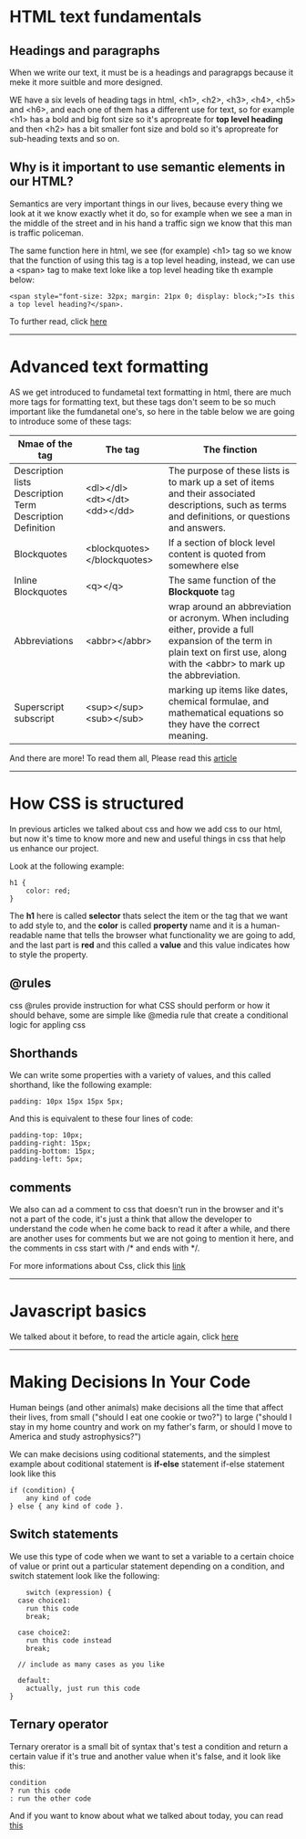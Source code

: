 # HTML text fundamentals

## Headings and paragraphs

When we write our text, it must be is a headings and paragrapgs because it meke it more suitble and more designed.

WE have a six levels of heading tags in html, \<h1\>, \<h2\>, \<h3\>, \<h4\>, \<h5\> and \<h6\>, and each one of them has a different use for text, so for example \<h1\> has a bold and big font size so it's apropreate for **top level heading** and then \<h2\> has a bit smaller font size and bold so it's apropreate for sub-heading texts and so on.

## Why is it important to use semantic elements in our HTML?

Semantics are very important things in our lives, because every thing we look at it we know exactly whet it do, so for example when we see a man in the middle of the street and in his hand a traffic sign we know that this man is traffic policeman.

The same function here in html, we see (for example) \<h1\> tag so we know that the function of using this tag is a top level heading, instead, we can use a \<span\> tag to make text loke like a top level heading tike th example below:

    <span style="font-size: 32px; margin: 21px 0; display: block;">Is this a top level heading?</span>.

To further read, click [here][1]

***

# Advanced text formatting

AS we get introduced to fundametal text formatting in html, there are much more tags for formatting text, but these tags don't seem to be so much important like the fumdanetal one's, so here in the table below we are going to introduce some of these tags:

| Nmae of the tag                          | The tag                           |  The finction                                         |
|------------------------------------------|-----------------------------------|-------------------------------------------------------|
| Description lists <br> Description Term <br> Description Definition| \<dl\>\</dl\> <br> \<dt\>\</dt\> <br> \<dd\>\</dd\>                     | The purpose of these lists is to mark up a set of items and their associated descriptions, such as terms and definitions, or questions and answers.|
| Blockquotes | \<blockquotes\>\</blockquotes\> |If a section of block level content is quoted from somewhere else |
| Inline Blockquotes | \<q\>\</q\> | The same function of the **Blockquote** tag  |
| Abbreviations | \<abbr\>\</abbr\> | wrap around an abbreviation or acronym. When including either, provide a full expansion of the term in plain text on first use, along with the \<abbr\> to mark up the abbreviation.|
|Superscript <br> subscript | \<sup\>\</sup\> <br> \<sub\>\</sub\> | marking up items like dates, chemical formulae, and mathematical equations so they have the correct meaning.| 

And there are more! To read them all, Please read this [article][2]

***

# How CSS is structured

In previous articles we talked about css and how we add css to our html, but now it's time to know more and new and useful things in css that help us enhance our project.

Look at the following example:

    h1 {
        color: red;
    }

The **h1** here is called **selector** thats select the item or the tag that we want to add style to, and the **color** is called **property** name and it is a human-readable name that tells the browser what functionality we are going to add, and the last part is **red** and this called a **value** and this value indicates how to style the property.

## @rules 

css @rules provide instruction for what CSS should perform or how it should behave, some are simple like @media rule that create a conditional logic for appling css 

## Shorthands 

We can write some properties with a variety of values, and this called shorthand, like the following example:

    padding: 10px 15px 15px 5px;

And this is equivalent to these four lines of code:

    padding-top: 10px;
    padding-right: 15px;
    padding-bottom: 15px;
    padding-left: 5px;

## comments 

We also can ad a comment to css that doesn't run in the browser and it's not a part of the code, it's just a think that allow the developer to understand the code when he come back to read it after a while, and there are another uses for comments but we are not going to mention it here, and the comments in css start with /* and ends with */.

For more informations about Css, click this [link][3]

***

# Javascript basics

We talked about it before, to read the article again, click [here][4]

*** 

# Making Decisions In Your Code

Human beings (and other animals) make decisions all the time that affect their lives, from small ("should I eat one cookie or two?") to large ("should I stay in my home country and work on my father's farm, or should I move to America and study astrophysics?")

We can make decisions using coditional statements, and the simplest example about coditional statement is **if-else** statement 
if-else statement look like this 

    if (condition) {
        any kind of code
    } else { any kind of code }.

## Switch statements

 We use this type of code when we want to set a variable to a certain choice of value or print out a particular statement depending on a condition, and switch statement look like the following:

        switch (expression) {
      case choice1:
        run this code
        break;

      case choice2:
        run this code instead
        break;

      // include as many cases as you like

      default:
        actually, just run this code
    }

## Ternary operator

Ternary orerator is a small bit of syntax that's test a condition and return a certain value if it's true and another value when it's false, and it look like this:

    condition
    ? run this code 
    : run the other code 

And if you want to know about what we talked about today, you can read [this][5]    

[1]: <https://developer.mozilla.org/en-US/docs/Learn/HTML/Introduction_to_HTML/HTML_text_fundamentals>
[2]: <https://developer.mozilla.org/en-US/docs/Learn/HTML/Introduction_to_HTML/Advanced_text_formatting>
[3]: <https://developer.mozilla.org/en-US/docs/Learn/CSS/First_steps/How_CSS_is_structured>
[4]: <https://developer.mozilla.org/en-US/docs/Learn/Getting_started_with_the_web/JavaScript_basics>
[5]: <https://developer.mozilla.org/en-US/docs/Learn/JavaScript/Building_blocks/conditionals>